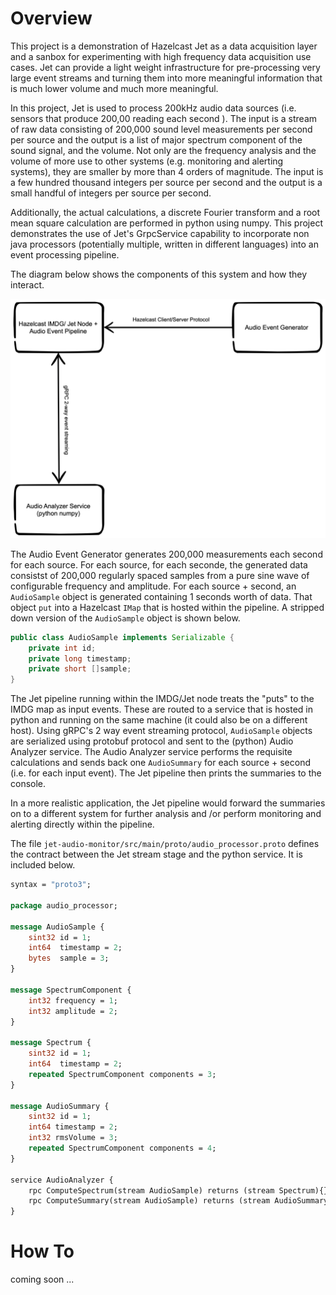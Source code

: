 # Overview

This project is a demonstration of Hazelcast Jet as a data acquisition layer and a sanbox for experimenting with high frequency data acquisition use cases.  Jet can provide a light weight infrastructure for pre-processing very large event streams and turning them into more meaningful information that is much lower volume and much more meaningful.

In this project, Jet is used to process 200kHz audio data sources (i.e. sensors that produce 200,00 reading each second ).  The input is a stream of raw data consisting of 200,000 sound level measurements per second per source and the output is a list of major spectrum component of the sound signal, and the volume.  Not only are the frequency analysis and the volume of more use to other systems (e.g. monitoring and alerting systems), they are smaller by more than 4 orders of magnitude.  The input is a few hundred thousand integers per source per second and the output is a small handful of integers per source per second.  

Additionally, the actual calculations,  a discrete Fourier transform and a root mean square calculation are performed in python using numpy.  This project demonstrates the use of Jet's GrpcService capability to incorporate non java processors (potentially multiple, written in different languages) into an event processing pipeline.

The diagram below shows the components of this system and how they interact.

![Architecture Overview](overview.png)

The Audio Event Generator generates 200,000 measurements each second for each source.  For each source, for each seconde, the generated data consistst of 200,000 regularly spaced samples from a pure sine wave of configurable frequency and amplitude.  For each source + second, an `AudioSample` object is generated containing 1 seconds worth of data.  That object `put` into a Hazelcast `IMap` that is hosted within the pipeline. A stripped down version of the `AudioSample` object is shown below.  

```java
public class AudioSample implements Serializable { 
    private int id;
    private long timestamp;
    private short []sample;  
}
```

The Jet pipeline running within the IMDG/Jet node treats the "puts" to the IMDG map as input events.  These are routed to a service that is hosted in python and running on the same machine (it could also be on a different host).  Using gRPC's 2 way event streaming protocol, `AudioSample` objects are serialized using protobuf protocol and sent to the (python) Audio Analyzer service.  The Audio Analyzer service performs the requisite calculations and sends back one `AudioSummary` for each source + second (i.e. for each input event).  The Jet pipeline then prints the summaries to the console.

In a more realistic application, the Jet pipeline would  forward the summaries on to a different system for further analysis and /or perform monitoring and alerting directly within the pipeline.

The file `jet-audio-monitor/src/main/proto/audio_processor.proto` defines the contract between the Jet stream stage and the python service.  It is included below.

```protobuf
syntax = "proto3";

package audio_processor;

message AudioSample {
    sint32 id = 1;
    int64  timestamp = 2;
    bytes  sample = 3;
}

message SpectrumComponent {
    int32 frequency = 1;
    int32 amplitude = 2;
}

message Spectrum {
    sint32 id = 1;
    int64  timestamp = 2;
    repeated SpectrumComponent components = 3;
}

message AudioSummary {
    sint32 id = 1;
    int64 timestamp = 2;
    int32 rmsVolume = 3;
    repeated SpectrumComponent components = 4;
}

service AudioAnalyzer {
    rpc ComputeSpectrum(stream AudioSample) returns (stream Spectrum){}
    rpc ComputeSummary(stream AudioSample) returns (stream AudioSummary){}
}
```

# How To

coming soon ...




